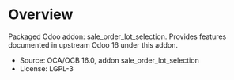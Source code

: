 # Overview

Packaged Odoo addon: sale_order_lot_selection. Provides features documented in upstream Odoo 16 under this addon.

- Source: OCA/OCB 16.0, addon sale_order_lot_selection
- License: LGPL-3
